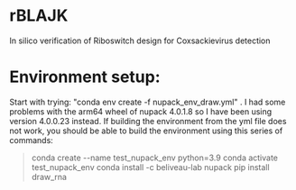 # rBLAJK
In silico verification of Riboswitch design for Coxsackievirus detection

# Environment setup:
Start with trying: "conda env create -f nupack_env_draw.yml" . I had some problems with the arm64 wheel of nupack 4.0.1.8 so I have been using version 4.0.0.23 instead. If building the environment from the yml file does not work, you should be able to build the environment using this series of commands:

>conda create --name test_nupack_env python=3.9
>conda activate test_nupack_env
>conda install -c beliveau-lab nupack
>pip install draw_rna
